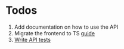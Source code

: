 # Todos

1. Add documentation on how to use the API
2. Migrate the frontend to TS [guide](https://github.com/Microsoft/TypeScript-React-Conversion-Guide#typescript-react-conversion-guide)
3. [Write API tests](https://www.makeuseof.com/express-apis-jest-test/)
